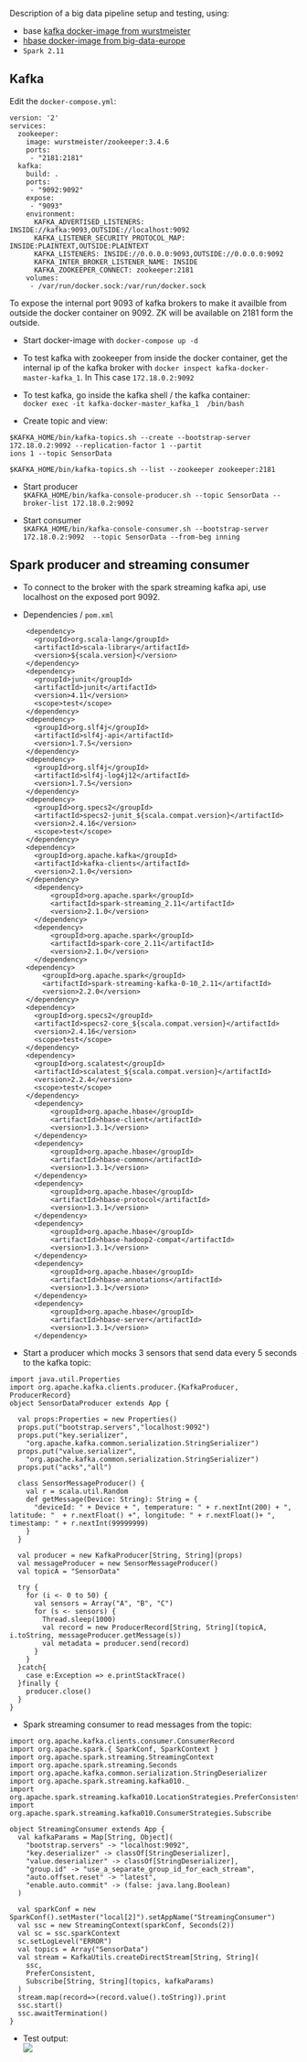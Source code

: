 Description of a big data pipeline setup and testing, using:


- base [kafka docker-image from wurstmeister](https://github.com/wurstmeister/kafka-docker)
- [hbase docker-image from big-data-europe](https://github.com/big-data-europe/docker-hbase)
- `Spark 2.11`

## Kafka

Edit the `docker-compose.yml`:
```
version: '2'
services:
  zookeeper:
    image: wurstmeister/zookeeper:3.4.6
    ports:
     - "2181:2181"
  kafka:
    build: .
    ports:
     - "9092:9092"
    expose:
     - "9093"
    environment:
      KAFKA_ADVERTISED_LISTENERS: INSIDE://kafka:9093,OUTSIDE://localhost:9092
      KAFKA_LISTENER_SECURITY_PROTOCOL_MAP: INSIDE:PLAINTEXT,OUTSIDE:PLAINTEXT
      KAFKA_LISTENERS: INSIDE://0.0.0.0:9093,OUTSIDE://0.0.0.0:9092
      KAFKA_INTER_BROKER_LISTENER_NAME: INSIDE
      KAFKA_ZOOKEEPER_CONNECT: zookeeper:2181
    volumes:
     - /var/run/docker.sock:/var/run/docker.sock
```
To expose the internal port 9093 of kafka brokers to make it availble from outside the docker container on 9092. ZK will be available on 2181 form the outside.

- Start docker-image with `docker-compose up -d`

- To test kafka with zookeeper from inside the docker container, get the internal ip of the kafka broker with `docker inspect kafka-docker-master-kafka_1`. In This case `172.18.0.2:9092`

- To test kafka, go inside the kafka shell / the kafka container:  
`
docker exec -it kafka-docker-master_kafka_1  /bin/bash
`

- Create topic and view:  
```
$KAFKA_HOME/bin/kafka-topics.sh --create --bootstrap-server 172.18.0.2:9092 --replication-factor 1 --partit
ions 1 --topic SensorData
```  
```
$KAFKA_HOME/bin/kafka-topics.sh --list --zookeeper zookeeper:2181
``` 

- Start producer  
`
$KAFKA_HOME/bin/kafka-console-producer.sh --topic SensorData --broker-list 172.18.0.2:9092
`

- Start consumer  
`
$KAFKA_HOME/bin/kafka-console-consumer.sh --bootstrap-server 172.18.0.2:9092  --topic SensorData --from-beg
inning
`

## Spark producer and streaming consumer 

- To connect to the broker with the spark streaming kafka api, use localhost on the exposed port 9092.

- Dependencies / `pom.xml`  
```
    <dependency>
      <groupId>org.scala-lang</groupId>
      <artifactId>scala-library</artifactId>
      <version>${scala.version}</version>
    </dependency>
    <dependency>
      <groupId>junit</groupId>
      <artifactId>junit</artifactId>
      <version>4.11</version>
      <scope>test</scope>
    </dependency>
    <dependency>
      <groupId>org.slf4j</groupId>
      <artifactId>slf4j-api</artifactId>
      <version>1.7.5</version>
    </dependency>
    <dependency>
      <groupId>org.slf4j</groupId>
      <artifactId>slf4j-log4j12</artifactId>
      <version>1.7.5</version>
    </dependency>
    <dependency>
      <groupId>org.specs2</groupId>
      <artifactId>specs2-junit_${scala.compat.version}</artifactId>
      <version>2.4.16</version>
      <scope>test</scope>
    </dependency>
    <dependency>
      <groupId>org.apache.kafka</groupId>
      <artifactId>kafka-clients</artifactId>
      <version>2.1.0</version>
    </dependency>
      <dependency>
          <groupId>org.apache.spark</groupId>
          <artifactId>spark-streaming_2.11</artifactId>
          <version>2.1.0</version>
      </dependency>
      <dependency>
          <groupId>org.apache.spark</groupId>
          <artifactId>spark-core_2.11</artifactId>
          <version>2.1.0</version>
      </dependency>
    <dependency>
        <groupId>org.apache.spark</groupId>
        <artifactId>spark-streaming-kafka-0-10_2.11</artifactId>
        <version>2.2.0</version>
    </dependency>
    <dependency>
      <groupId>org.specs2</groupId>
      <artifactId>specs2-core_${scala.compat.version}</artifactId>
      <version>2.4.16</version>
      <scope>test</scope>
    </dependency>
    <dependency>
      <groupId>org.scalatest</groupId>
      <artifactId>scalatest_${scala.compat.version}</artifactId>
      <version>2.2.4</version>
      <scope>test</scope>
    </dependency>
      <dependency>
          <groupId>org.apache.hbase</groupId>
          <artifactId>hbase-client</artifactId>
          <version>1.3.1</version>
      </dependency>
      <dependency>
          <groupId>org.apache.hbase</groupId>
          <artifactId>hbase-common</artifactId>
          <version>1.3.1</version>
      </dependency>
      <dependency>
          <groupId>org.apache.hbase</groupId>
          <artifactId>hbase-protocol</artifactId>
          <version>1.3.1</version>
      </dependency>
      <dependency>
          <groupId>org.apache.hbase</groupId>
          <artifactId>hbase-hadoop2-compat</artifactId>
          <version>1.3.1</version>
      </dependency>
      <dependency>
          <groupId>org.apache.hbase</groupId>
          <artifactId>hbase-annotations</artifactId>
          <version>1.3.1</version>
      </dependency>
      <dependency>
          <groupId>org.apache.hbase</groupId>
          <artifactId>hbase-server</artifactId>
          <version>1.3.1</version>
      </dependency>
```      
- Start a producer which mocks 3 sensors that send data every 5 seconds to the kafka topic:  
```
import java.util.Properties
import org.apache.kafka.clients.producer.{KafkaProducer, ProducerRecord}
object SensorDataProducer extends App {
  
  val props:Properties = new Properties()
  props.put("bootstrap.servers","localhost:9092")
  props.put("key.serializer",
    "org.apache.kafka.common.serialization.StringSerializer")
  props.put("value.serializer",
    "org.apache.kafka.common.serialization.StringSerializer")
  props.put("acks","all")
  
  class SensorMessageProducer() {
    val r = scala.util.Random
    def getMessage(Device: String): String = {
      "deviceId: " + Device + ", temperature: " + r.nextInt(200) + ", latitude: "  + r.nextFloat() +", longitude: " + r.nextFloat()+ ", timestamp: " + r.nextInt(99999999)
    }
  }
  
  val producer = new KafkaProducer[String, String](props)
  val messageProducer = new SensorMessageProducer()
  val topicA = "SensorData"

  try {
    for (i <- 0 to 50) {
      val sensors = Array("A", "B", "C")
      for (s <- sensors) {
        Thread.sleep(1000)
        val record = new ProducerRecord[String, String](topicA, i.toString, messageProducer.getMessage(s))
        val metadata = producer.send(record)
      }
    }
  }catch{
    case e:Exception => e.printStackTrace()
  }finally {
    producer.close()
  }
}
```
- Spark streaming consumer to read messages from the topic:  
```
import org.apache.kafka.clients.consumer.ConsumerRecord
import org.apache.spark.{ SparkConf, SparkContext }
import org.apache.spark.streaming.StreamingContext
import org.apache.spark.streaming.Seconds
import org.apache.kafka.common.serialization.StringDeserializer
import org.apache.spark.streaming.kafka010._
import org.apache.spark.streaming.kafka010.LocationStrategies.PreferConsistent
import org.apache.spark.streaming.kafka010.ConsumerStrategies.Subscribe

object StreamingConsumer extends App {
  val kafkaParams = Map[String, Object](
    "bootstrap.servers" -> "localhost:9092",
    "key.deserializer" -> classOf[StringDeserializer],
    "value.deserializer" -> classOf[StringDeserializer],
    "group.id" -> "use_a_separate_group_id_for_each_stream",
    "auto.offset.reset" -> "latest",
    "enable.auto.commit" -> (false: java.lang.Boolean)
  )

  val sparkConf = new SparkConf().setMaster("local[2]").setAppName("StreamingConsumer")
  val ssc = new StreamingContext(sparkConf, Seconds(2))
  val sc = ssc.sparkContext
  sc.setLogLevel("ERROR")
  val topics = Array("SensorData")
  val stream = KafkaUtils.createDirectStream[String, String](
    ssc,
    PreferConsistent,
    Subscribe[String, String](topics, kafkaParams)
  )
  stream.map(record=>(record.value().toString)).print
  ssc.start()
  ssc.awaitTermination()
}
```
- Test output:  
![](/producer_consumer_demo.png?raw=true)



